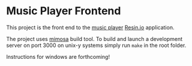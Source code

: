 # Music Player Frontend

This project is the front end to the [music player][music-player] [Resin.io][resin.io] application.

The project uses [mimosa][mimosa] build tool. To build and launch a development server on port 3000 on unix-y systems simply run `make` in the root folder.

Instructions for windows are forthcoming!

[music-player]:https://bitbucket.org/rulemotion/music-player
[resin.io]:http://resin.io
[mimosa]:http://mimosa.io/
